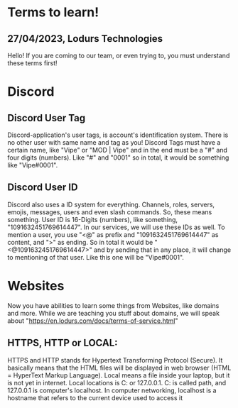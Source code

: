 
# Terms to learn!
## 27/04/2023, Lodurs Technologies
Hello! If you are coming to our team, or even trying to, you must understand these terms first!



# Discord

## Discord User Tag
Discord-application's user tags, is account's identification system. There is no other user with same name and tag as you! Discord Tags must have a certain name, like "Vipe" or "MOD | Vipe" and in the end must be a "#" and four digits (numbers). Like "#" and "0001" so in total, it would be something like "Vipe#0001".



## Discord User ID
Discord also uses a ID system for everything. Channels, roles, servers, emojis, messages, users and even slash commands. So, these means something. User ID is 16-Digits (numbers), like something, "1091632451769614447". In our services, we will use these IDs as well. To mention a user, you use "<@" as prefix and "1091632451769614447" as content, and ">" as ending. So in total it would be "<@1091632451769614447>" and by sending that in any place, it will change to mentioning of that user. Like this one will be "Vipe#0001".


# Websites

Now you have abilities to learn some things from Websites, like domains and more. While we are teaching you stuff about domains, we will speak about "https://en.lodurs.com/docs/terms-of-service.html"

## HTTPS, HTTP or LOCAL:

HTTPS and HTTP stands for Hypertext Transforming Protocol (Secure). It basically means that the HTML files will be displayed in web browser (HTML = HyperText Markup Language). Local means a file inside your laptop, but it is not yet in internet. Local locations is C: or 127.0.0.1. C: is called path, and 127.0.0.1 is computer's localhost. In computer networking, localhost is a hostname that refers to the current device used to access it
